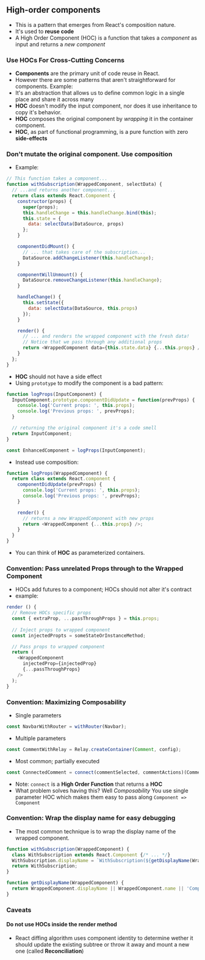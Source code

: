 ## High-order components
- This is a pattern that emerges from React's composition nature.
- It's used to **reuse code**
- A High Order Component (HOC) is a function that takes a _component_ as input and returns a _new component_

### Use HOCs For Cross-Cutting Concerns 
- **Components** are the primary unit of code reuse in React.
- However there are some patterns that aren't straightforward for components. Example:
- It's an abstraction that allows us to define common logic in a single place and share it across many
- **HOC** doesn't modify the input component, nor does it use inheritance to copy it's behavior.
- **HOC** composes the original component by _wrapping_ it in the container component.
- **HOC**, as part of functional programming, is a pure function with zero **side-effects**

### Don't mutate the original component. Use composition
- Example:
```javascript
// This function takes a component...
function withSubscription(WrappedComponent, selectData) {
  // ...and returns another component...
  return class extends React.Component {
    constructor(props) {
      super(props);
      this.handleChange = this.handleChange.bind(this);
      this.state = {
        data: selectData(DataSource, props)
      };
    }

    componentDidMount() {
      // ... that takes care of the subscription...
      DataSource.addChangeListener(this.handleChange);
    }

    componentWillUnmount() {
      DataSource.removeChangeListener(this.handleChange);
    }

    handleChange() {
      this.setState({
        data: selectData(DataSource, this.props)
      });
    }

    render() {
      // ... and renders the wrapped component with the fresh data!
      // Notice that we pass through any additional props
      return <WrappedComponent data={this.state.data} {...this.props} />;
    }
  };
}
```
- **HOC** should not have a side effect
- Using `prototype` to modify the component is a bad pattern:
```javascript
function logProps(InputComponent) {
  InputComponent.prototype.componentDidUpdate = function(prevProps) {
    console.log('Current props: ', this.props);
    console.log('Previous props: ', prevProps);
  }

  // returning the original component it's a code smell
  return InputComponent;
}

const EnhancedComponent = logProps(InputComponent);
```
- Instead use composition:
```javascript
function logProps(WrappedComponent) {
  return class extends React.component {
    componentDidUpdate(prevProps) {
      console.log('Current props: ', this.props);
      console.log('Previous props: ', prevProps);
    }

    render() {
      // returns a new WrappedComponent with new props
      return <WrappedComponent {...this.props} />;
    }
  }
} 
```
- You can think of **HOC** as parameterized containers.

### Convention: Pass unrelated Props through to the Wrapped Component
- HOCs add futures to a component; HOCs should not alter it's contract
- example:
```javascript
render () {
  // Remove HOCs specific props
  const { extraProp, ...passThroughProps } = this.props;
  
  // Inject props to wrapped component
  const injectedPropts = someStateOrInstanceMethod;

  // Pass props to wrapped component
  return (
    <WrappedComponent
      injectedProp={injectedProp}
      {...passThroughProps}
    />
  );
}
```

### Convention: Maximizing Composability
- Single parameters
```javascript
const NavbarWithRouter = withRouter(Navbar);
```
- Multiple parameters
```javascript
const CommentWithRelay = Relay.createContainer(Comment, config);
```
- Most common; partially executed
```javascript
const ConnectedComment = connect(commentSelected, commentActions)(CommentList)
```
- Note: `connect` is a **High Order Function** that returns a **HOC**
- What problem solves having this? Well _Composability_ You use single parameter HOC which makes them easy to pass along `Component => Component`

### Convention: Wrap the display name for easy debugging
- The most common technique is to wrap the display name of the wrapped component.
```javascript
function withSubscription(WrappedComponent) {
  class WithSubscription extends React.Component {/* ... */}
  WithSubscription.displayName = `WithSubscription(${getDisplayName(WrappedComponent)})`;
  return WithSubscription;
}

function getDisplayName(WrappedComponent) {
  return WrappedComponent.displayName || WrappedComponent.name || 'Component';
}
```

### Caveats
#### Do not use HOCs inside the render method
- React diffing algorithm uses component identity to determine wether it should update the existing subtree or throw it away and mount a new one (called **Reconciliation**)



